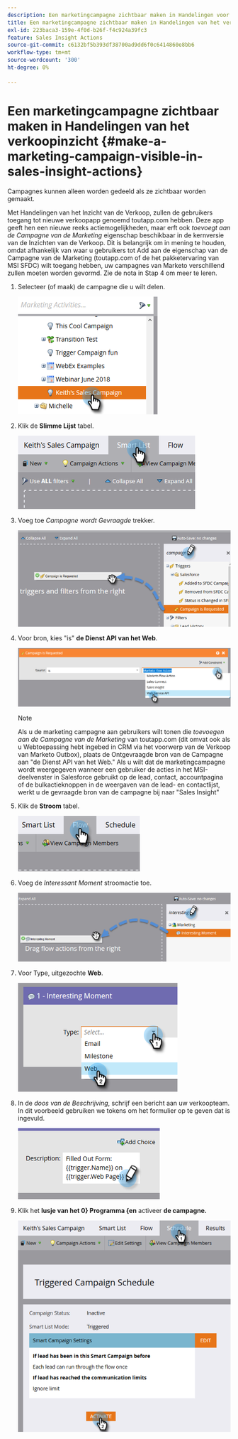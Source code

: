 ```yaml
---
description: Een marketingcampagne zichtbaar maken in Handelingen voor verkoopinzicht - Marketo Docs - Productdocumentatie
title: Een marketingcampagne zichtbaar maken in Handelingen van het verkoopinzicht
exl-id: 223baca3-159e-4f0d-b26f-f4c924a39fc3
feature: Sales Insight Actions
source-git-commit: c6132bf5b393df38700ad9dd6f0c6414860e8bb6
workflow-type: tm+mt
source-wordcount: '300'
ht-degree: 0%

---
```


# Een marketingcampagne zichtbaar maken in Handelingen van het verkoopinzicht {#make-a-marketing-campaign-visible-in-sales-insight-actions}

Campagnes kunnen alleen worden gedeeld als ze zichtbaar worden gemaakt.

Met Handelingen van het Inzicht van de Verkoop, zullen de gebruikers toegang tot nieuwe verkoopapp genoemd toutapp.com hebben. Deze app geeft hen een nieuwe reeks actiemogelijkheden, maar erft ook _toevoegt aan de Campagne van de Marketing_ eigenschap beschikbaar in de kernversie van de Inzichten van de Verkoop. Dit is belangrijk om in mening te houden, omdat afhankelijk van waar u gebruikers tot Add aan de eigenschap van de Campagne van de Marketing (toutapp.com of de het pakketervaring van MSI SFDC) wilt toegang hebben, uw campagnes van Marketo verschillend zullen moeten worden gevormd. Zie de nota in Stap 4 om meer te leren.

1. Selecteer (of maak) de campagne die u wilt delen.

   ![](assets/make-a-marketing-campaign-visible-sia-1.png)

1. Klik de **Slimme Lijst** tabel.

   ![](assets/make-a-marketing-campaign-visible-sia-2.png)

1. Voeg toe _Campagne wordt Gevraagde_ trekker.

   ![](assets/make-a-marketing-campaign-visible-sia-3.png)

1. Voor bron, kies &quot;is&quot; **de Dienst API van het Web**.

   ![](assets/make-a-marketing-campaign-visible-sia-4.png)

   >[!NOTE]
   >
   >Als u de marketing campagne aan gebruikers wilt tonen die _toevoegen aan de Campagne van de Marketing_ van toutapp.com (dit omvat ook als u Webtoepassing hebt ingebed in CRM via het voorwerp van de Verkoop van Marketo Outbox), plaats de Ontgevraagde bron van de Campagne aan &quot;de Dienst API van het Web.&quot; Als u wilt dat de marketingcampagne wordt weergegeven wanneer een gebruiker de acties in het MSI-deelvenster in Salesforce gebruikt op de lead, contact, accountpagina of de bulkactieknoppen in de weergaven van de lead- en contactlijst, werkt u de gevraagde bron van de campagne bij naar &quot;Sales Insight&quot;

1. Klik de **Stroom** tabel.

   ![](assets/make-a-marketing-campaign-visible-sia-5.png)

1. Voeg de _Interessant Moment_ stroomactie toe.

   ![](assets/make-a-marketing-campaign-visible-sia-6.png)

1. Voor Type, uitgezochte **Web**.

   ![](assets/make-a-marketing-campaign-visible-sia-7.png)

1. In de _doos van de Beschrijving_, schrijf een bericht aan uw verkoopteam. In dit voorbeeld gebruiken we tokens om het formulier op te geven dat is ingevuld.

   ![](assets/make-a-marketing-campaign-visible-sia-8.png)

1. Klik het **lusje van het 0} Programma {en** activeer **de campagne.**

   ![](assets/make-a-marketing-campaign-visible-sia-9.png)
